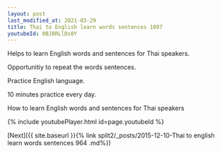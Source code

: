 ```yaml
---
layout: post
last_modified_at: 2021-03-29
title: Thai to English learn words sentences 1097 
youtubeId: 0BJ8RLlDs0Y
---
```

 
 
Helps to learn English words and sentences for Thai speakers.

Opportunitiy to repeat the words sentences. 

Practice English language. 
 
10 minutes practice every day. 
 
How to learn English words and sentences for Thai speakers 
 
{% include youtubePlayer.html id=page.youtubeId %}
 
 
[Next]({{ site.baseurl }}{% link  split2/_posts/2015-12-10-Thai to english learn words sentences 964 .md%})
 

